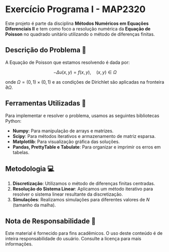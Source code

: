 # Exercício Programa I - MAP2320

Este projeto é parte da disciplina **Métodos Numéricos em Equações Diferenciais II** e tem como foco a resolução numérica da **Equação de Poisson** no quadrado unitário utilizando o método de diferenças finitas.

## Descrição do Problema 📝

A Equação de Poisson que estamos resolvendo é dada por:

```math
-\Delta u(x, y) = f(x, y), \quad (x, y) \in \Omega
```

onde $\Omega = (0, 1) \times (0, 1)$ e as condições de Dirichlet são aplicadas na fronteira $\partial\Omega$.

## Ferramentas Utilizadas 🔧

Para implementar e resolver o problema, usamos as seguintes bibliotecas Python:

- **Numpy**: Para manipulação de arrays e matrizes.
- **Scipy**: Para métodos iterativos e armazenamento de matriz esparsa.
- **Matplotlib**: Para visualização gráfica das soluções.
- **Pandas, PrettyTable e Tabulate**: Para organizar e imprimir os erros em tabelas.

## Metodologia 💻

1. **Discretização**: Utilizamos o método de diferenças finitas centradas.
2. **Resolução do Sistema Linear**: Aplicamos um método iterativo para resolver o sistema linear resultante da discretização.
3. **Simulações**: Realizamos simulações para diferentes valores de $N$ (tamanho da malha).

## Nota de Responsabilidade 📜

Este material é fornecido para fins acadêmicos. O uso deste conteúdo é de inteira responsabilidade do usuário. Consulte a licença para mais informações.
